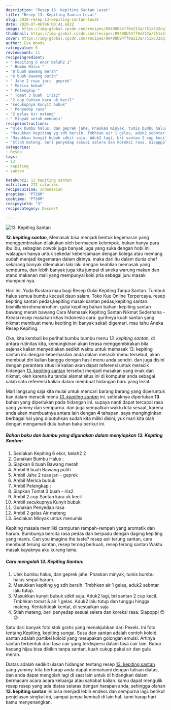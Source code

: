 ```yaml
---
description: "Resep 13. Kepiting Santan Lezat"
title: "Resep 13. Kepiting Santan Lezat"
slug: 3038-resep-13-kepiting-santan-lezat
date: 2020-07-06T06:00:41.682Z
image: https://img-global.cpcdn.com/recipes/89408b94ff0e213a/751x532cq70/13-kepiting-santan-foto-resep-utama.jpg
thumbnail: https://img-global.cpcdn.com/recipes/89408b94ff0e213a/751x532cq70/13-kepiting-santan-foto-resep-utama.jpg
cover: https://img-global.cpcdn.com/recipes/89408b94ff0e213a/751x532cq70/13-kepiting-santan-foto-resep-utama.jpg
author: Eva Woods
ratingvalue: 5
reviewcount: 11
recipeingredient:
- " Kepiting 6 ekor belah2 2"
- " Bumbu Halus "
- "8 buah Bawang merah"
- "6 buah Bawang putih"
- " Jahe 2 ruas jari  geprek"
- " Merica bubuk"
- " Pelengkap "
- " Tomat 3 buah  iris2"
- "2 cup Santan kara uk kecil"
- "secukupnya Kunyit bubuk"
- " Penyedap rasa"
- "2 gelas Air mateng"
- " Minyak untuk menumis"
recipeinstructions:
- "Ulek bumbu halus, dan geprek jahe. Pnaskan minyak, tumis bumbu halus smpai harum."
- "Masukkan kepiting yg sdh bersih. Tmbhkan air 1 gelas, aduk2 sebntar lalu tutup."
- "Masukkan kunyit bubuk sdkit saja. Aduk2 lagi, bri santan 2 cup kecil. Tmbhkan tomat &amp; air 1 gelas. Aduk2 lalu tutup dan tunggu hingga mateng. Kental/tidak kental, di sesuaikan saja"
- "Stlah mateng, beri penyedap sesuai selera dan koreksi rasa. Siappppl 😊😊"
categories:
- Resep
tags:
- 13
- kepiting
- santan

katakunci: 13 kepiting santan 
nutrition: 272 calories
recipecuisine: Indonesian
preptime: "PT28M"
cooktime: "PT30M"
recipeyield: "3"
recipecategory: Dessert

---
```



![13. Kepiting Santan](https://img-global.cpcdn.com/recipes/89408b94ff0e213a/751x532cq70/13-kepiting-santan-foto-resep-utama.jpg)

<b><i>13. kepiting santan</i></b>, Memasak bisa menjadi bentuk kegemaran yang menggembirakan dilakukan oleh bermacam kelompok. bukan hanya para ibu ibu, sebagian cowok juga banyak juga yang suka dengan hobi ini. walaupun hanya untuk sekedar kebersamaan dengan kolega atau memang sudah menjadi kegemaran dalam dirinya. maka dari itu dalam dunia chef sekarang banyak ditemukan laki laki dengan keahlian memasak yang sempurna, dan lebih banyak juga kita jumpai di aneka warung makan dan stand makanan mall yang mempunyai koki pria sebagai juru masak mumpuni nya.

Hari ini, Yuda Bustara mau bagi Resep Gulai Kepiting Tanpa Santan. Tumbuk halus semua bumbu kecuali daun salam. Toko Kue Online Terpercaya. resep kepiting santan pedas,kepiting masak santan pedas,kepiting santan. bismillahirrohmanirrohim. gulai kepiting bahan bahan: kepiting santan bawang merah bawang Cara Memasak Kepiting Santan Nikmat Sederhana - Kreasi resep masakan khas Indonesia cara. gurihnya kuah santan yang nikmat membuat menu keoiting ini banyak sekali digemari. mau tahu Aneka Resep Kepiting.

Oke, kita kembali ke perihal bumbu bumbu menu <i>13. kepiting santan</i>. di antara rutinitas kita, kemungkinan akan terasa menggembirakan bila sejenak kalian menyediakan sedikit waktu untuk memasak 13. kepiting santan ini. dengan keberhasilan anda dalam meracik menu tersebut, akan membuat diri kalian bangga dengan hasil menu anda sendiri. dan juga disini dengan perantara situs ini kalian akan dapat referensi untuk meracik hidangan <u>13. kepiting santan</u> tersebut menjadi masakan yang enak dan nikmat, oleh karena itu tandai alamat situs ini di komputer anda sebagai salah satu referensi kalian dalam membuat hidangan baru yang lezat.


Mari langsung saja kita mulai untuk mencari barang barang yang diperuntuk kan dalam meracik menu <u><i>13. kepiting santan</i></u> ini. setidaknya diperlukan <b>13</b> bahan yang diperlukan pada hidangan ini. supaya nanti dapat tercapai rasa yang yummy dan sempurna. dan juga sempatkan waktu kita sesaat, karena anda akan membuatnya antara lain dengan <b>4</b> tahapan. saya menginginkan berbagai hal yang dibutuhkan sudah kita miliki disini, yuk mari kita olah dengan mengamati dulu bahan baku berikut ini.

<!--inarticleads1-->

##### Bahan baku dan bumbu yang digunakan dalam menyiapkan 13. Kepiting Santan:

1. Sediakan  Kepiting 6 ekor, belah2 2
1. Gunakan  Bumbu Halus :
1. Siapkan 8 buah Bawang merah
1. Ambil 6 buah Bawang putih
1. Ambil  Jahe 2 ruas jari - geprek
1. Ambil  Merica bubuk
1. Ambil  Pelengkap :
1. Siapkan  Tomat 3 buah - iris2
1. Ambil 2 cup Santan kara uk kecil
1. Ambil secukupnya Kunyit bubuk
1. Gunakan  Penyedap rasa
1. Ambil 2 gelas Air mateng
1. Sediakan  Minyak untuk menumis


Kepiting masala memiliki campuran rempah-rempah yang aromatik dan harum. Bumbunya bercita rasa pedas dan berpadu dengan daging kepiting yang manis. Can you imagine the taste? resep asli terung santan, cara membuat terung santan, resep terong berkuah, resep terong santan Waktu masak kayaknya aku kurang lama. 

<!--inarticleads2-->

##### Cara mengolah 13. Kepiting Santan:

1. Ulek bumbu halus, dan geprek jahe. Pnaskan minyak, tumis bumbu halus smpai harum.
1. Masukkan kepiting yg sdh bersih. Tmbhkan air 1 gelas, aduk2 sebntar lalu tutup.
1. Masukkan kunyit bubuk sdkit saja. Aduk2 lagi, bri santan 2 cup kecil. Tmbhkan tomat &amp; air 1 gelas. Aduk2 lalu tutup dan tunggu hingga mateng. Kental/tidak kental, di sesuaikan saja
1. Stlah mateng, beri penyedap sesuai selera dan koreksi rasa. Siappppl 😊😊


Satu dari banyak foto stok gratis yang menakjubkan dari Pexels. Ini foto tentang Kepiting, kepiting sungai. Susu dan santan adalah contoh koloid. santan adalah partikel koloid yang merupakan golongan emulsi. Artinya santan terbentuk dari fasa cair yang terdispersi dalam fasa cair lain. Bubur kacang hijau bisa dibikin tanpa santan, kuah cukup pakai air dan gula merah. 

Diatas adalah sedikit ulasan hidangan tentang resep <u>13. kepiting santan</u> yang yummy. kita berharap anda dapat memahami dengan tulisan diatas, dan anda dapat mengolah lagi di saat lain untuk di hidangkan dalam bermacam acara acara keluarga atau sahabat kalian. kamu dapat mengulik resep resep yang ada diatas selaras dengan harapan anda, sehingga olahan <b>13. kepiting santan</b> ini bisa menjadi lebih endess dan sempurna lagi. berikut penjelasan singkat ini, sampai jumpa kembali di lain hal. kami harap hari kamu menyenangkan.
